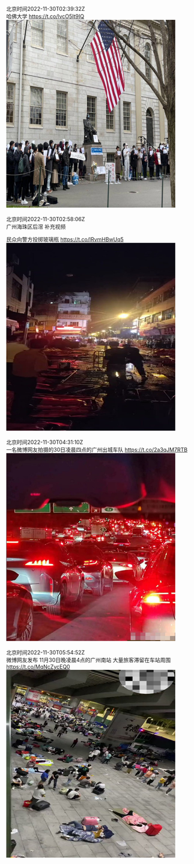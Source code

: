 北京时间2022-11-30T02:39:32Z<br>哈佛大学 https://t.co/lvcO5It9IQ<br><img src='/temp/image/2022/o-Month-11/1597661555167965184_0.jpg' width='450' height='500'><br><br>北京时间2022-11-30T02:58:06Z<br>广州海珠区后滘 补充视频

民众向警方投掷玻璃瓶 https://t.co/lRvmHBwUq5<br><img src='/temp/video/2022/o-Month-11/au-Day-30/whyyoutouzhele/1597666227371278336_0.jpg' width='450' height='500'><br><br>北京时间2022-11-30T04:31:10Z<br>一名微博网友拍摄的30日凌晨四点的广州出城车队 https://t.co/2a3qJM7RTB<br><img src='/temp/image/2022/o-Month-11/1597689649039671296_0.jpg' width='450' height='500'><br><br>北京时间2022-11-30T05:54:52Z<br>微博网友发布 11月30日晚凌晨4点的广州南站
大量旅客滞留在车站周围 https://t.co/MqNcZycEQ0<br><img src='/temp/video/2022/o-Month-11/au-Day-30/whyyoutouzhele/1597710711622619136_0.jpg' width='450' height='500'><br><br>